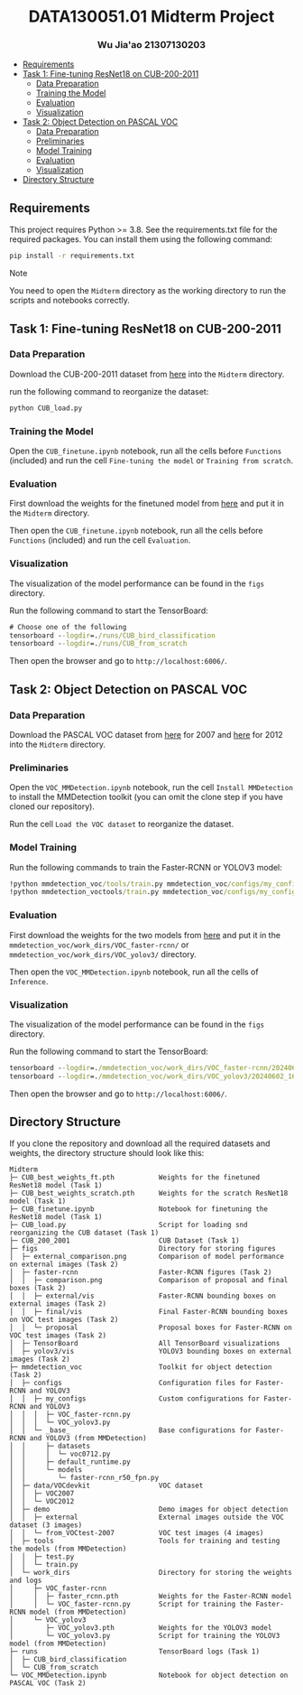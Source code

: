 <h1 align="center">DATA130051.01 Midterm Project</h1>
<h3 align="center"> Wu Jia'ao  21307130203 </h3>

- [Requirements](#requirements)
- [Task 1: Fine-tuning ResNet18 on CUB-200-2011](#task-1-fine-tuning-resnet18-on-cub-200-2011)
  - [Data Preparation](#data-preparation)
  - [Training the Model](#training-the-model)
  - [Evaluation](#evaluation)
  - [Visualization](#visualization)
- [Task 2: Object Detection on PASCAL VOC](#task-2-object-detection-on-pascal-voc)
  - [Data Preparation](#data-preparation-1)
  - [Preliminaries](#preliminaries)
  - [Model Training](#model-training)
  - [Evaluation](#evaluation-1)
  - [Visualization](#visualization-1)
- [Directory Structure](#directory-structure)


## Requirements
This project requires Python >= 3.8. See the requirements.txt file for the required packages. You can install them using the following command:

```cmd
pip install -r requirements.txt
```

> [!NOTE]
> You need to open the `Midterm` directory as the working directory to run the scripts and notebooks correctly.

## Task 1: Fine-tuning ResNet18 on CUB-200-2011

### Data Preparation
Download the CUB-200-2011 dataset from [here](https://data.caltech.edu/records/65de6-vp158) into the `Midterm` directory.

run the following command to reorganize the dataset:

```cmd
python CUB_load.py
```

### Training the Model
Open the `CUB_finetune.ipynb` notebook, run all the cells before `Functions` (included) and run the cell `Fine-tuning the model` or `Training from scratch`.

### Evaluation
First download the weights for the finetuned model from [here](https://pan.baidu.com/s/1O-toY96MSuXnaVT4yOSMvQ?pwd=92wa) and put it in the `Midterm` directory.

Then open the `CUB_finetune.ipynb` notebook, run all the cells before `Functions` (included) and run the cell `Evaluation`.

### Visualization
The visualization of the model performance can be found in the `figs` directory.

Run the following command to start the TensorBoard:

```cmd
# Choose one of the following
tensorboard --logdir=./runs/CUB_bird_classification
tensorboard --logdir=./runs/CUB_from_scratch
```

Then open the browser and go to `http://localhost:6006/`.

## Task 2: Object Detection on PASCAL VOC

### Data Preparation
Download the PASCAL VOC dataset from [here](http://host.robots.ox.ac.uk/pascal/VOC/voc2007/index.html) for 2007 and [here](http://host.robots.ox.ac.uk/pascal/VOC/voc2012/index.html) for 2012 into the `Midterm` directory.

### Preliminaries
Open the `VOC_MMDetection.ipynb` notebook, run the cell `Install MMDetection` to install the MMDetection toolkit (you can omit the clone step if you have cloned our repository).

Run the cell `Load the VOC dataset` to reorganize the dataset.

### Model Training
Run the following commands to train the Faster-RCNN or YOLOV3 model:

```cmd
!python mmdetection_voc/tools/train.py mmdetection_voc/configs/my_configs/VOC_faster-rcnn.py
!python mmdetection_voctools/train.py mmdetection_voc/configs/my_configs/VOC_yolov3.py
```

### Evaluation
First download the weights for the two models from [here](https://pan.baidu.com/s/1O-toY96MSuXnaVT4yOSMvQ?pwd=92wa) and put it in the `mmdetection_voc/work_dirs/VOC_faster-rcnn/` or `mmdetection_voc/work_dirs/VOC_yolov3/` directory.

Then open the `VOC_MMDetection.ipynb` notebook, run all the cells of `Inference`.

### Visualization
The visualization of the model performance can be found in the `figs` directory.

Run the following command to start the TensorBoard:

```cmd
tensorboard --logdir=./mmdetection_voc/work_dirs/VOC_faster-rcnn/20240602_143856
tensorboard --logdir=./mmdetection_voc/work_dirs/VOC_yolov3/20240602_160030
```

Then open the browser and go to `http://localhost:6006/`.

## Directory Structure
If you clone the repository and download all the required datasets and weights, the directory structure should look like this:

```
Midterm
├─ CUB_best_weights_ft.pth           Weights for the finetuned ResNet18 model (Task 1)
├─ CUB_best_weights_scratch.pth      Weights for the scratch ResNet18 model (Task 1)
├─ CUB_finetune.ipynb                Notebook for finetuning the ResNet18 model (Task 1)
├─ CUB_load.py                       Script for loading snd reorganizing the CUB dataset (Task 1)
├─ CUB_200_2001                      CUB Dataset (Task 1)
├─ figs                              Directory for storing figures
│  ├─ external_comparison.png        Comparison of model performance on external images (Task 2)
│  ├─ faster-rcnn                    Faster-RCNN figures (Task 2)
│  │  ├─ comparison.png              Comparison of proposal and final boxes (Task 2)
│  │  ├─ external/vis                Faster-RCNN bounding boxes on external images (Task 2)
│  │  ├─ final/vis                   Final Faster-RCNN bounding boxes on VOC test images (Task 2)
│  │  └─ proposal                    Proposal boxes for Faster-RCNN on VOC test images (Task 2)
│  ├─ TensorBoard                    All TensorBoard visualizations
│  ├─ yolov3/vis                     YOLOV3 bounding boxes on external images (Task 2)
├─ mmdetection_voc                   Toolkit for object detection (Task 2)
│  ├─ configs                        Configuration files for Faster-RCNN and YOLOV3
│  │  ├─ my_configs                  Custom configurations for Faster-RCNN and YOLOV3
│  │  │  ├─ VOC_faster-rcnn.py
│  │  │  └─ VOC_yolov3.py
│  │  └─ _base_                      Base configurations for Faster-RCNN and YOLOV3 (from MMDetection)
│  │     ├─ datasets
│  │     │  └─ voc0712.py
│  │     ├─ default_runtime.py
│  │     └─ models
│  │        └─ faster-rcnn_r50_fpn.py
│  ├─ data/VOCdevkit                 VOC dataset
│  │  ├─ VOC2007
│  │  └─ VOC2012
│  ├─ demo                           Demo images for object detection
│  │  ├─ external                    External images outside the VOC dataset (3 images)
│  │  └─ from_VOCtest-2007           VOC test images (4 images)
│  ├─ tools                          Tools for training and testing the models (from MMDetection)
│  │  ├─ test.py
│  │  └─ train.py
│  └─ work_dirs                      Directory for storing the weights and logs
│     ├─ VOC_faster-rcnn
│     │  ├─ faster_rcnn.pth          Weights for the Faster-RCNN model
│     │  └─ VOC_faster-rcnn.py       Script for training the Faster-RCNN model (from MMDetection)
│     └─ VOC_yolov3
│        ├─ VOC_yolov3.pth           Weights for the YOLOV3 model
│        └─ VOC_yolov3.py            Script for training the YOLOV3 model (from MMDetection)
├─ runs                              TensorBoard logs (Task 1)
│  ├─ CUB_bird_classification
│  └─ CUB_from_scratch
└─ VOC_MMDetection.ipynb             Notebook for object detection on PASCAL VOC (Task 2)
```